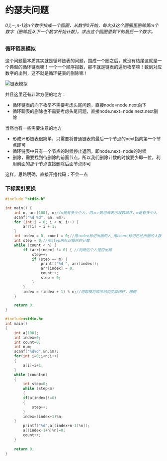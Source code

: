 # 约瑟夫问题

###### 0,1,···,n-1这n个数字排成一个圆圈，从数字0开始，每次从这个圆圈里删除第m个数字（删除后从下一个数字开始计数）。求出这个圆圈里剩下的最后一个数字。

### 循环链表模拟

这个问题最本质其实就是循环链表的问题，围成一个圈之后，就没有结尾这就是一个典型的循环链表嘛！一个一个顺序报数，那不就是链表的遍历枚举嘛！数到对应数字的出列，这不就是循环链表的删除嘛！

![链表模拟](https://img-blog.csdnimg.cn/img_convert/d6cd61fb5b15e113e768a28f144b2ed2.png)

并且这里还有非常方便的地方：

- 循环链表的向下枚举不需要考虑头尾问题，直接node=node.next向下
- 循环聊表的删除也不需要考虑头尾问题，直接node.next=node.next.next删除

当然也有一些需要注意的地方

- 形成环形链表很简单，只需要将普通链表的最后一个节点的next指向第一个节点即可
- 循环链表中只有一个节点的时候停止返回，即node.next=node的时候
- 删除，需要找到待删除的前面节点，所以我们删除计数的时候要少即一位，利用前面的那个节点直接删除后面节点即可

这样，思路明确，直接开撸代码：不会一点

### 下标索引变换

```c
#include "stdio.h"

int main() {
    int n, arr[100], m;//n是有多少个人，用arr数组来表示报数顺序，m是有多少人
    scanf("%d %d", &n, &m);
    for (int i = 0; i < n; i++) {
        arr[i] = i + 1;
    }
    int index = 0, count = 0;//用index标记出圈的人,用count标记已经出圈的人数
    int step = 0;//用step来标识每轮的计数
    while (count < n) {
        if (arr[index] != 0) { //判断这个人是否出局
            step++;
            if (step == m) {
                printf("%d ", arr[index]);
                arr[index] = 0;
                count++;
                step = 0;
            }
        }
        index = (index + 1) % n;//用取模将顺序结构变成闭环，精髓
    }

    return 0;
}


```

```c
#include<stdio.h>
int main()
{
    int a[100];
    int index=0;
    int count=0;
    int n,m;
    scanf("%d%d",&n,&m);
    for(int i=0;i<n;i++)
    {
        a[i]=i+1;
    }
    while (count<n)
    {
        int step=0;
        while (step<m)
        {
        if(a[index]!=0)
        {
            step++;
        }
        index=(index+1)%n;
    }
        printf("%d",a[(index+n-1)%n]);
        a[(index-1+n)%n]=0;
        count++;
    }
    
    return 0;
}
```

